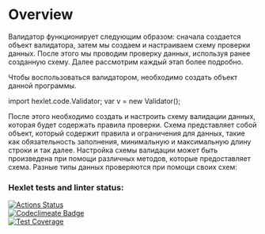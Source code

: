 # Overview
Валидатор функционирует следующим образом: сначала создается объект валидатора, затем мы создаем и настраиваем схему проверки данных. После этого мы проводим проверку данных, используя ранее созданную схему. Далее рассмотрим каждый этап более подробно.

Чтобы воспользоваться валидатором, необходимо создать объект данной программы.

import hexlet.code.Validator;
var v = new Validator();

После этого необходимо создать и настроить схему валидации данных, которая будет содержать правила проверки. Схема представляет собой объект, который содержит правила и ограничения для данных, такие как обязательность заполнения, минимальную и максимальную длину строки и так далее. Настройка схемы валидации может быть произведена при помощи различных методов, которые предоставляет схема. Разные типы данных проверяются при помощи своих схем:


### Hexlet tests and linter status:
[![Actions Status](https://github.com/EugeneViktP/java-project-78/actions/workflows/hexlet-check.yml/badge.svg)](https://github.com/EugeneViktP/java-project-78/actions) <br>
[![Codeclimeate Badge](https://api.codeclimate.com/v1/badges/1b020edefd4cbc4bf1cd/maintainability)](https://codeclimate.com/github/EugeneViktP/java-project-78/maintainability)
<br>
[![Test Coverage](https://api.codeclimate.com/v1/badges/1b020edefd4cbc4bf1cd/test_coverage)](https://codeclimate.com/github/EugeneViktP/java-project-78/test_coverage)
